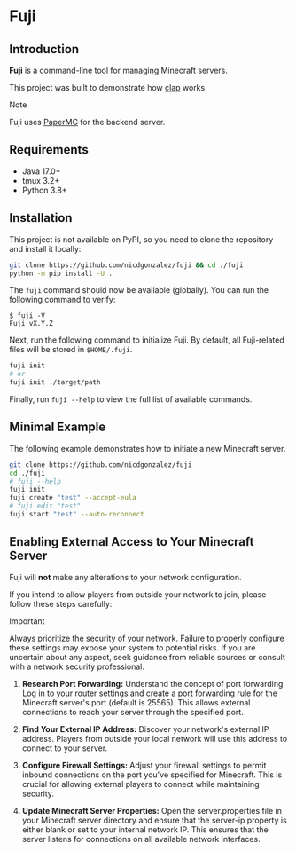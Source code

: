# Fuji

## Introduction

**Fuji** is a command-line tool for managing Minecraft servers.

This project was built to demonstrate how [clap](../../../clap) works.

> [!NOTE]
> Fuji uses [PaperMC](https://papermc.io/) for the backend server.

## Requirements

* Java 17.0+
* tmux 3.2+
* Python 3.8+

## Installation

This project is not available on PyPI, so you need to clone the
repository and install it locally:

```bash
git clone https://github.com/nicdgonzalez/fuji && cd ./fuji
python -m pip install -U .
```

The `fuji` command should now be available (globally).
You can run the following command to verify:

```console
$ fuji -V
Fuji vX.Y.Z
```

Next, run the following command to initialize Fuji. By default, all
Fuji-related files will be stored in `$HOME/.fuji`.

```bash
fuji init
# or
fuji init ./target/path
```

Finally, run `fuji --help` to view the full list of available commands.

## Minimal Example

The following example demonstrates how to initiate a new Minecraft server.

```bash
git clone https://github.com/nicdgonzalez/fuji
cd ./fuji
# fuji --help
fuji init
fuji create "test" --accept-eula
# fuji edit "test"
fuji start "test" --auto-reconnect
```

## Enabling External Access to Your Minecraft Server

Fuji will **not** make any alterations to your network configuration.

If you intend to allow players from outside your network to join,
please follow these steps carefully:

> [!IMPORTANT]
> Always prioritize the security of your network. Failure to properly configure
> these settings may expose your system to potential risks. If you are
> uncertain about any aspect, seek guidance from reliable sources or consult
> with a network security professional.

1. **Research Port Forwarding:**
Understand the concept of port forwarding. Log in to your router settings
and create a port forwarding rule for the Minecraft server's port
(default is 25565). This allows external connections to reach your server
through the specified port.

1. **Find Your External IP Address:**
Discover your network's external IP address. Players from outside your local
network will use this address to connect to your server.

1. **Configure Firewall Settings:**
Adjust your firewall settings to permit inbound connections on the port
you've specified for Minecraft. This is crucial for allowing external
players to connect while maintaining security.

1. **Update Minecraft Server Properties:**
Open the server.properties file in your Minecraft server directory and ensure
that the server-ip property is either blank or set to your internal
network IP. This ensures that the server listens for connections on all
available network interfaces.
